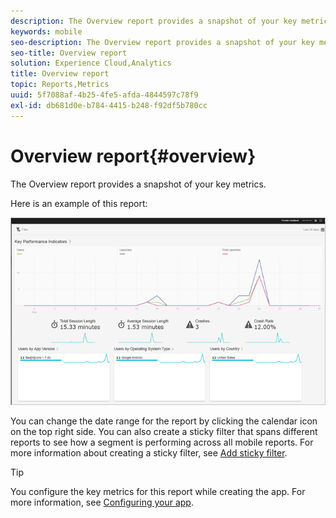 ```yaml
---
description: The Overview report provides a snapshot of your key metrics.
keywords: mobile
seo-description: The Overview report provides a snapshot of your key metrics.
seo-title: Overview report
solution: Experience Cloud,Analytics
title: Overview report
topic: Reports,Metrics
uuid: 5f7088af-4b25-4fe5-afda-4844597c78f9
exl-id: db681d0e-b784-4415-b248-f92df5b780cc
---
```

# Overview report{#overview}

The Overview report provides a snapshot of your key metrics.

Here is an example of this report:

![](assets/report_usage_overview.png)

You can change the date range for the report by clicking the calendar icon on the top right side. You can also create a sticky filter that spans different reports to see how a segment is performing across all mobile reports. For more information about creating a sticky filter, see [Add sticky filter](/help/using/usage/reports-customize/t-sticky-filter.md).

>[!TIP]
>
>You configure the key metrics for this report while creating the app. For more information, see [Configuring your app](/help/using/c-manage-app-settings/c-mob-confg-app/c-mob-confg-app.md).
